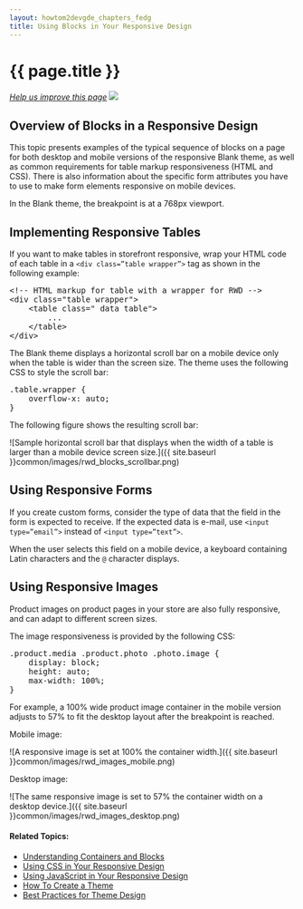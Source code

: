 ```yaml
---
layout: howtom2devgde_chapters_fedg
title: Using Blocks in Your Responsive Design
---
```

 
<h1 id="fedg_rwd_blocks">{{ page.title }}</h1>

<p><a href="{{ site.githuburl }}m2fedg/rwd/rwd_overview.md" target="_blank"><em>Help us improve this page</em></a>&nbsp;<img src="{{ site.baseurl }}common/images/newWindow.gif"/></p>

<h2 id="fedg_rwd_blocks_overview">Overview of Blocks in a Responsive Design</h2>

This topic presents examples of the typical sequence of blocks on a page for both desktop and mobile versions of the responsive Blank theme, as well as common requirements for table markup responsiveness (HTML and CSS). There is also information about the specific form attributes you have to use to make form elements responsive on mobile devices.

In the Blank theme, the breakpoint is at a 768px viewport.

<h2 id="fedg_rwd_resp-table-class">Implementing Responsive Tables</h2>

If you want to make tables in storefront responsive, wrap your HTML code of each table in a `<div class=”table wrapper”>` tag as shown in the following example:

<pre>&lt;!-- HTML markup for table with a wrapper for RWD -->
&lt;div class="table wrapper">
    &lt;table class=" data table">
        ...
    &lt;/table>
&lt;/div></pre>

The Blank theme displays a horizontal scroll bar on a mobile device only when the table is wider than the screen size. The theme uses the following CSS to style the scroll bar:

<pre>.table.wrapper {
    overflow-x: auto;
}</pre>

The following figure shows the resulting scroll bar:

![Sample horizontal scroll bar that displays when the width of a table is larger than a mobile device screen size.]({{ site.baseurl }}common/images/rwd_blocks_scrollbar.png)

<h2 id="fedg_rwd_form">Using Responsive Forms</h2>

If you create custom forms, consider the type of data that the field in the form is expected to receive. If the expected data is e-mail, use `<input type=”email”>` instead of `<input type=”text”>`. 

When the user selects this field on a mobile device, a keyboard containing Latin characters and the `@` character displays.

<h2 id="fedg_rwd_images">Using Responsive Images</h2>

Product images on product pages in your store are also fully responsive, and can adapt to different screen sizes.

The image responsiveness is provided by the following CSS:

<pre>.product.media .product.photo .photo.image {
    display: block;
    height: auto;
    max-width: 100%;
}</pre>

For example, a 100% wide product image container in the mobile version adjusts to 57% to fit the desktop layout after the breakpoint is reached.

Mobile image:

![A responsive image is set at 100% the container width.]({{ site.baseurl }}common/images/rwd_images_mobile.png)

Desktop image:

![The same responsive image is set to 57% the container width on a desktop device.]({{ site.baseurl }}common/images/rwd_images_desktop.png)

#### Related Topics:

*	<a href="{{ site.baseurl }}guides/v1.0/m2fedg/layout/containers-blocks.html">Understanding Containers and Blocks</a>
*	<a href="{{ site.baseurl }}guides/v1.0/m2fedg/rwd/rwd_css.html">Using CSS in Your Responsive Design</a>
*	<a href="{{ site.baseurl }}guides/v1.0/m2fedg/rwd/rwd_js.html">Using JavaScript in Your Responsive Design</a>
*	<a href="{{ site.baseurl }}guides/v1.0/m2fedg/layout/layout-how-to-theme.html">How To Create a Theme</a>
*	<a href="{{ site.baseurl }}guides/v1.0/m2fedg/layout/layout-theme-bestpr.html">Best Practices for Theme Design</a>



